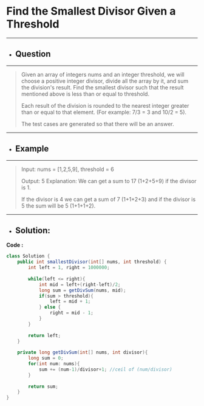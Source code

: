 # Find the Smallest Divisor Given a Threshold
---
- ## Question
---
>Given an array of integers nums and an integer threshold, we will choose a positive integer divisor, divide all the array by it, and sum the division's result. Find the smallest divisor such that the result mentioned above is less than or equal to threshold.
>
>Each result of the division is rounded to the nearest integer greater than or equal to that element. (For example: 7/3 = 3 and 10/2 = 5).
>
>The test cases are generated so that there will be an answer.
---
- ## Example
---
>Input: nums = [1,2,5,9], threshold = 6
>
>Output: 5
>Explanation: We can get a sum to 17 (1+2+5+9) if the divisor is 1. 
>
> If the divisor is 4 we can get a sum of 7 (1+1+2+3) and if the divisor is 5 the sum will be 5 (1+1+1+2).
---
- ## Solution:
**Code :**
```java
class Solution {
    public int smallestDivisor(int[] nums, int threshold) {
        int left = 1, right = 1000000;
        
        while(left <= right){
            int mid = left+(right-left)/2;
            long sum = getDivSum(nums, mid);
            if(sum > threshold){
                left = mid + 1;
            } else {
                right = mid - 1;
            }
        }
        
        return left;
    }
    
    private long getDivSum(int[] nums, int divisor){
        long sum = 0;
        for(int num: nums){
            sum += (num-1)/divisor+1; //ceil of (num/divisor)
        }
        
        return sum;
    }
}
